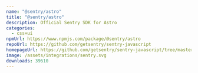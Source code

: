 ```yaml
---
name: "@sentry/astro"
title: "@sentry/astro"
description: Official Sentry SDK for Astro
categories:
  - css+ui
npmUrl: https://www.npmjs.com/package/@sentry/astro
repoUrl: https://github.com/getsentry/sentry-javascript
homepageUrl: https://github.com/getsentry/sentry-javascript/tree/master/packages/astro
image: /assets/integrations/sentry.svg
downloads: 39610
---
```

